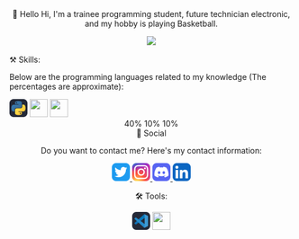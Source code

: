 <div align="center">
   👋 Hello
  Hi, I'm a trainee programming student, future technician electronic, and my hobby is playing Basketball.
   
  ![](https://i.pinimg.com/originals/1e/a6/66/1ea66601f1ee09b578c40feee6ecd953.gif)
  
</div>

  ⚒️ Skills:
  
  Below are the programming languages related to my knowledge (The percentages are approximate):
   
  <img src="https://github.com/tandpfun/skill-icons/raw/main/icons/Python-Dark.svg" width="32" height="32">
  <img src="https://cdn.jsdelivr.net/gh/devicons/devicon/icons/csharp/csharp-original.svg" width="32" height="32">
  <img src="https://cdn.jsdelivr.net/gh/devicons/devicon/icons/cplusplus/cplusplus-original.svg" width="32" height="32">
</div>
<div align="center">
  40% 10% 10%
</div>

<div align="center">
  📲 Social
   
  Do you want to contact me? Here's my contact information:
  
  <a href="https://twitter.com/0_o__sami__o_0">
    <img src="https://github.com/tandpfun/skill-icons/raw/main/icons/Twitter.svg" width="32" height="32">
  </a>

  <a href="https://instagram.com/0_o__sami__o_0?igshid=MzNlNGNkZWQ4Mg==">
    <img src="https://github.com/tandpfun/skill-icons/raw/main/icons/Instagram.svg" width="32" height="32">
  </a>

  <a href="https://discord.gg/YBa4PP7M">
    <img src="https://github.com/tandpfun/skill-icons/raw/main/icons/Discord.svg" width="32" height="32">
  </a>

  <a href="https://www.linkedin.com/in/aldo-samuel-vladimir-q-03a48327a">
    <img src="https://github.com/tandpfun/skill-icons/raw/main/icons/LinkedIn.svg" width="32" height="32">
  </a>
</div>

<div align="center">
   
  🛠 Tools:
   
  <img src="https://github.com/tandpfun/skill-icons/raw/main/icons/VSCode-Dark.svg" width="32" height="32">
  <img src="https://cdn.jsdelivr.net/gh/devicons/devicon/icons/godot/godot-original.svg" width="32" height="32">
</div>

<div align="center">
